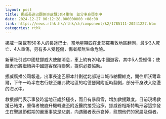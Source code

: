 ```yaml
---
layout: post
title: 挪威長途巴翻側事故釀3死4重傷　部分車身墮水中
date: 2024-12-27 06:12:28.000000000 +08:00
link: https://news.rthk.hk/rthk/ch/component/k2/1785111-20241227.htm
categories: rthk
---
```


挪威一架載有50多人的長途巴士，當地星期四在北部羅弗敦地區翻側，最少3人死亡、4人重傷，另有多人受輕傷，傷者都無生命危險。

新華社引述中國駐挪威大使館消息，車上約有20名中國遊客，其中5人受輕傷；使館表示將繼續與中國遊客保持聯繫，提供必要協助。

挪威廣播公司報道，出事長途巴原本計劃從北部港口城市納爾維克，開往斯沃爾韋爾，下午一時半左右行駛至羅弗敦地區的哈德瑟爾附近時翻側，部分車身跌入路邊的海水中。

救援部門表示事發時當地正處於極夜，而且有暴風雪，增加救援難度。目前現場救援已結束，重傷者被直升機轉送至附近醫院接受治療。挪威首相斯特勒形容這宗發生在聖誕節假期的嚴重事故是悲劇，向遇難者表示哀悼，慰問他們的家屬及傷者。

